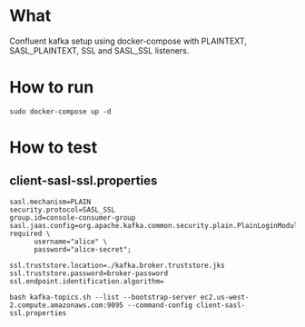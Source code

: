 # What
Confluent kafka setup using docker-compose with PLAINTEXT, SASL_PLAINTEXT, SSL and SASL_SSL listeners.

# How to run
`sudo docker-compose up -d`

# How to test
## client-sasl-ssl.properties
```
sasl.mechanism=PLAIN
security.protocol=SASL_SSL
group.id=console-consumer-group
sasl.jaas.config=org.apache.kafka.common.security.plain.PlainLoginModule required \
      username="alice" \
      password="alice-secret";

ssl.truststore.location=./kafka.broker.truststore.jks
ssl.truststore.password=broker-password
ssl.endpoint.identification.algorithm=
```

`bash kafka-topics.sh --list --bootstrap-server ec2.us-west-2.compute.amazonaws.com:9095 --command-config client-sasl-ssl.properties`
